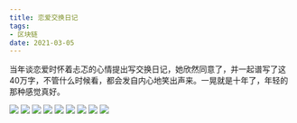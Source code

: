 ```yaml
---
title: 恋爱交换日记
tags:
- 区块链
date: 2021-03-05
---
```


当年谈恋爱时怀着忐忑的心情提出写交换日记，她欣然同意了，并一起谱写了这40万字，不管什么时候看，都会发自内心地笑出声来。一晃就是十年了，年轻的那种感觉真好。

![](love-diary/0.jpg)
![](love-diary/1.jpg)
![](love-diary/2.jpg)
![](love-diary/3.jpg)
![](love-diary/4.jpg)
![](love-diary/5.jpg)
![](love-diary/6.jpg)
![](love-diary/7.jpg)
![](love-diary/8.jpg)